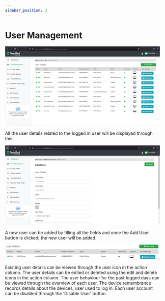 ```yaml
---
sidebar_position: 3
---
```



# User Management

![MarineGEO circle logo](../../static/img/dash4.png "MarineGEO logo")

All the user details related to the logged in user will be displayed through this. 

![MarineGEO circle logo](../../static/img/dash5.png "MarineGEO logo")

A new user can be added by filling all the fields and once the Add User button is clicked, the new user will be added.



![MarineGEO circle logo](../../static/img/dash6.png "MarineGEO logo")



Existing user details can be viewed through the user icon in the action column.
The user details can be edited or deleted using the edit and delete icons in the action column. 
The user behaviour for the past logged days can be viewed through the overview of each user.
The device remembrance records details about the devices, user used to log in.
Each user account can be disabled through the ‘Disable User’ button.

